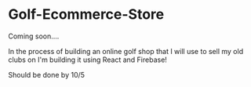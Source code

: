 # Golf-Ecommerce-Store


Coming soon....

In the process of building an online golf shop that I will use to sell my old clubs on
I'm building it using React and Firebase!

Should be done by 10/5
